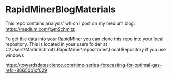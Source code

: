 # RapidMinerBlogMaterials

This repo contains analysis' which I post on my medium blog: https://medium.com/@mSchmitz_ 

To get the data into your RapidMiner you can clone this repo into your local repository. This is located in your users folder at C:\Users\MartinSchmitz\.RapidMiner\repositories\Local Repository if you use windows. 



https://towardsdatascience.com/time-series-forecasting-for-optimal-gas-refill-88650b1cf029